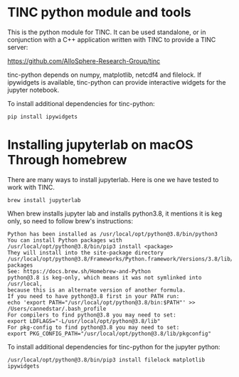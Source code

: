 # TINC python module and tools

This is the python module for TINC. It can be used standalone, or in conjunction with a C++ application written with TINC to provide a TINC server:

https://github.com/AlloSphere-Research-Group/tinc

tinc-python depends on numpy, matplotlib, netcdf4 and filelock. If ipywidgets is available, tinc-python can provide interactive widgets for the jupyter notebook.

To install additional dependencies for tinc-python:
```
pip install ipywidgets
```

# Installing jupyterlab on macOS Through homebrew
There are many ways to install jupyterlab. Here is one we have tested to work with TINC.
```
brew install jupyterlab
```

When brew installs jupyter lab and installs python3.8, it mentions it is keg only, so need to follow brew's instructions:
```
Python has been installed as /usr/local/opt/python@3.8/bin/python3
You can install Python packages with /usr/local/opt/python@3.8/bin/pip3 install <package>
They will install into the site-package directory
/usr/local/opt/python@3.8/Frameworks/Python.framework/Versions/3.8/lib/python3.8/site-packages
See: https://docs.brew.sh/Homebrew-and-Python
python@3.8 is keg-only, which means it was not symlinked into /usr/local,
because this is an alternate version of another formula.
If you need to have python@3.8 first in your PATH run:
echo 'export PATH="/usr/local/opt/python@3.8/bin:$PATH"' >> /Users/cannedstar/.bash_profile
For compilers to find python@3.8 you may need to set:
export LDFLAGS="-L/usr/local/opt/python@3.8/lib"
For pkg-config to find python@3.8 you may need to set:
export PKG_CONFIG_PATH="/usr/local/opt/python@3.8/lib/pkgconfig"
```

To install additional dependencies for tinc-python for the jupyter python:
```
/usr/local/opt/python@3.8/bin/pip3 install filelock matplotlib ipywidgets
```
